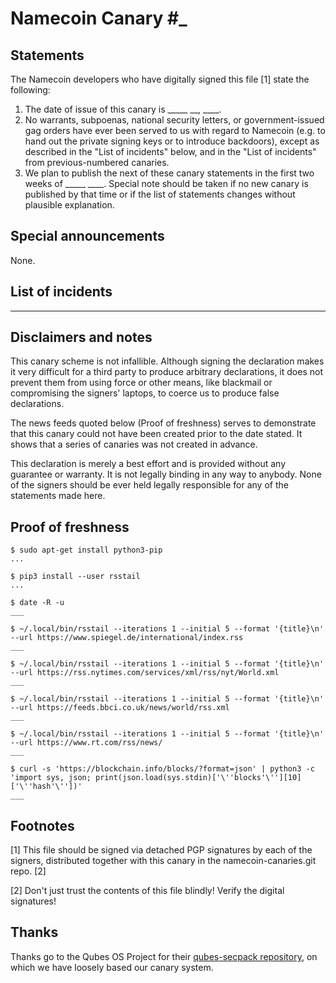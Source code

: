 # Namecoin Canary #_

## Statements

The Namecoin developers who have digitally signed this file [1] state the following:

1. The date of issue of this canary is _____  __, ____.
2. No warrants, subpoenas, national security letters, or government-issued gag orders have ever been served to us with regard to Namecoin (e.g. to hand out the private signing keys or to introduce backdoors), except as described in the "List of incidents" below, and in the "List of incidents" from previous-numbered canaries.
3. We plan to publish the next of these canary statements in the first two weeks of _____ ____. Special note should be taken if no new canary is published by that time or if the list of statements changes without plausible explanation.

## Special announcements

None.

## List of incidents

__________

## Disclaimers and notes

This canary scheme is not infallible. Although signing the declaration makes it very difficult for a third party to produce arbitrary declarations, it does not prevent them from using force or other means, like blackmail or compromising the signers' laptops, to coerce us to produce false declarations.

The news feeds quoted below (Proof of freshness) serves to demonstrate that this canary could not have been created prior to the date stated.  It shows that a series of canaries was not created in advance.

This declaration is merely a best effort and is provided without any guarantee or warranty. It is not legally binding in any way to anybody. None of the signers should be ever held legally responsible for any of the statements made here.

## Proof of freshness

~~~
$ sudo apt-get install python3-pip
...

$ pip3 install --user rsstail
...

$ date -R -u
___

$ ~/.local/bin/rsstail --iterations 1 --initial 5 --format '{title}\n' --url https://www.spiegel.de/international/index.rss
___

$ ~/.local/bin/rsstail --iterations 1 --initial 5 --format '{title}\n' --url https://rss.nytimes.com/services/xml/rss/nyt/World.xml
___

$ ~/.local/bin/rsstail --iterations 1 --initial 5 --format '{title}\n' --url https://feeds.bbci.co.uk/news/world/rss.xml
___

$ ~/.local/bin/rsstail --iterations 1 --initial 5 --format '{title}\n' --url https://www.rt.com/rss/news/
___

$ curl -s 'https://blockchain.info/blocks/?format=json' | python3 -c 'import sys, json; print(json.load(sys.stdin)['\''blocks'\''][10]['\''hash'\''])'
___
~~~

## Footnotes

[1] This file should be signed via detached PGP signatures by each of the signers, distributed together with this canary in the namecoin-canaries.git repo. [2]

[2] Don't just trust the contents of this file blindly! Verify the digital signatures!

## Thanks

Thanks go to the Qubes OS Project for their [qubes-secpack repository](https://www.qubes-os.org/security/pack/), on which we have loosely based our canary system.
